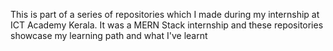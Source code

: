 This is part of a series of repositories which I made during my internship at ICT Academy Kerala. It was a MERN Stack internship and these repositories showcase my learning path and what I've learnt
